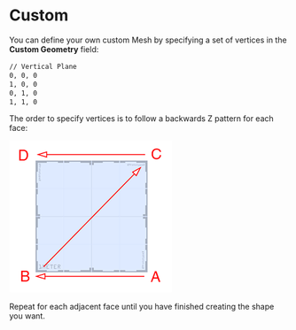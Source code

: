 # Custom
You can define your own custom Mesh by specifying a set of vertices in the __Custom Geometry__ field: 

    // Vertical Plane
    0, 0, 0
    1, 0, 0
    0, 1, 0
    1, 1, 0

The order to specify vertices is to follow a backwards Z pattern for each face:

![Order of vertices per face on a custom shape](images/custom_vtx_order.png)

Repeat for each adjacent face until you have finished creating the shape you want.
